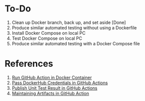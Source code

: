 # To-Do
1. Clean up Docker branch, back up, and set aside [Done]
1. Produce similar automated testing without using a Dockerfile
1. Install Docker Compose on local PC
1. Test Docker Compose on local PC
1. Produce similar automated testing with a Docker Compose file


# References
1. [Run GitHub Action in Docker Container](https://stackoverflow.com/questions/58930529/github-action-how-do-i-run-commands-inside-a-docker-container)
1. [Pass DockerHub Credentials in GitHub Actions](https://stackoverflow.com/questions/64033686/how-can-i-use-private-docker-image-in-github-actions)
1. [Publish Unit Test Result in GitHub Actions](https://github.com/EnricoMi/publish-unit-test-result-action)
1. [Maintaining Artifacts in GitHub Action](https://docs.github.com/en/actions/guides/storing-workflow-data-as-artifacts)
